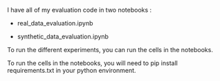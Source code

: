 I have all of my evaluation code in two notebooks :

- real_data_evaluation.ipynb

- synthetic_data_evaluation.ipynb

To run the different experiments, you can run the cells in the notebooks. 

To run the cells in the notebooks, you will need to pip install requirements.txt in your python environment.


